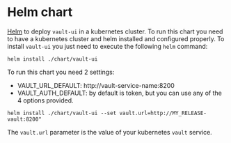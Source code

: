 # Helm chart

[Helm](chart) to deploy `vault-ui` in a kubernetes cluster. To run this chart you need to have a kubernetes cluster and helm installed and configured properly. To install `vault-ui` you just need to execute the following `helm` command: 

```
helm install ./chart/vault-ui
```

To run this chart you need 2 settings: 

* VAULT_URL_DEFAULT: http://vault-service-name:8200
* VAULT_AUTH_DEFAULT: by default is token, but you can use any of the 4 options provided.


```
helm install ./chart/vault-ui --set vault.url=http://MY_RELEASE-vault:8200"
```

The `vault.url` parameter is the value of your kubernetes `vault` service.
